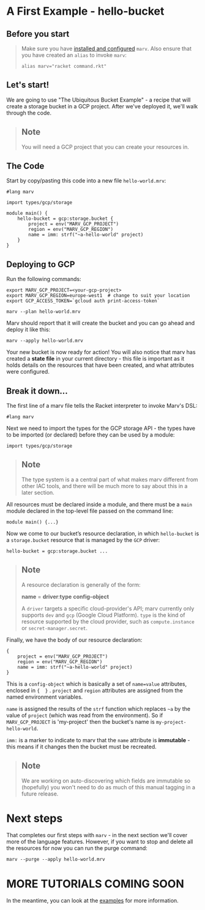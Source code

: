 # A First Example - hello-bucket

## Before you start

> Make sure you have [installed and configured](installation.md) `marv`.
> Also ensure that you have created an `alias` to invoke `marv`:
>     
>     alias marv="racket command.rkt"

## Let's start!

We are going to use "The Ubiquitous Bucket Example" - a recipe that will create
a storage bucket in a GCP project. After we've deployed it, we'll walk through
the code.

> ## Note
> You will need a GCP project that you can create your resources in.

## The Code
Start by copy/pasting this code into a new file `hello-world.mrv`:
```
#lang marv

import types/gcp/storage

module main() {
	hello-bucket = gcp:storage.bucket {
		project = env("MARV_GCP_PROJECT")
		region = env("MARV_GCP_REGION")
		name = imm: strf("~a-hello-world" project)
	}
}
```

## Deploying to GCP
 Run the following commands:

    export MARV_GCP_PROJECT=<your-gcp-project>
    export MARV_GCP_REGION=europe-west1  # change to suit your location
    export GCP_ACCESS_TOKEN=`gcloud auth print-access-token`
    
    marv --plan hello-world.mrv

Marv should report that it will create the bucket and you can go ahead and deploy it like this:

    marv --apply hello-world.mrv

Your new bucket is now ready for action! You will also notice that marv has created a **state file** in your current directory - this file is important as it holds details on the resources that have been created, and what attributes were configured.

## Break it down...

The first line of a marv file  tells the Racket interpreter to invoke Marv's DSL:

    #lang marv

Next we need to import the types for the GCP storage API - the types have to be imported (or declared) before they can be used by a module:

    import types/gcp/storage


> ## Note
> The type system is a a central part of what makes marv different from other IAC tools, and there will be much more to say about this in a later section.

All resources must be declared inside a module, and there must be a `main` module declared in the top-level file passed on the command line:

    module main() {...}


Now we come to our bucket’s resource declaration,  in which `hello-bucket`  is a `storage.bucket` resource that is managed by the `GCP` driver:

	hello-bucket = gcp:storage.bucket ...

> ## Note
> A resource declaration is generally of the form:
> 
>   **name** = **driver**:**type** **config-object**
>   
> A `driver` targets a specific cloud-provider's API; marv currently only supports `dev` and `gcp` (Google Cloud Platform).  `type` is the kind of resource supported by the cloud provider, such as `compute.instance` or `secret-manager.secret`.

Finally, we have the body of our resource declaration:

```
{
	project = env("MARV_GCP_PROJECT")
	region = env("MARV_GCP_REGION")
	name = imm: strf("~a-hello-world" project)
}
```

This is a `config-object` which is basically a set of `name=value` attributes, enclosed in `{  }` . `project` and `region` attributes are assigned from the named environment variables. 

`name` is assigned the results of the `strf` function which replaces `~a` by the value of `project` (which was read from the environment). So if `MARV_GCP_PROJECT` is 'my-project' then the bucket's name is `my-project-hello-world`.

`imm:` is a marker to indicate to marv that the `name` attribute is **immutable** -  this means if it changes then the bucket must be recreated.

> ## Note
> We are working on auto-discovering which fields are immutable so (hopefully) you won't need to do as much of this manual tagging in a future release.

# Next steps

That completes our first steps with `marv` - in the next section we'll cover more of the language features. However, if you want to stop and delete all the resources for now you can run the purge command:

    marv --purge --apply hello-world.mrv

# MORE TUTORIALS COMING SOON

In the meantime, you can look at the [examples](../../examples) for more information.
